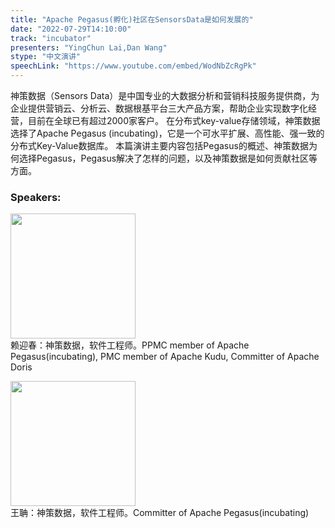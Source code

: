 ```yaml
---
title: "Apache Pegasus(孵化)社区在SensorsData是如何发展的"
date: "2022-07-29T14:10:00"
track: "incubator"
presenters: "YingChun Lai,Dan Wang"
stype: "中文演讲"
speechLink: "https://www.youtube.com/embed/WodNbZcRgPk"
---
```

神策数据（Sensors Data）是中国专业的大数据分析和营销科技服务提供商，为企业提供营销云、分析云、数据根基平台三大产品方案，帮助企业实现数字化经营，目前在全球已有超过2000家客户。
在分布式key-value存储领域，神策数据选择了Apache Pegasus (incubating)，它是一个可水平扩展、高性能、强一致的分布式Key-Value数据库。
本篇演讲主要内容包括Pegasus的概述、神策数据为何选择Pegasus，Pegasus解决了怎样的问题，以及神策数据是如何贡献社区等方面。

 ### Speakers: 
 <img src="images/speaker/1116.png" width="200" /><br>赖迎春：神策数据，软件工程师。PPMC member of Apache Pegasus(incubating), PMC member of Apache Kudu, Committer of Apache Doris


 <img src="images/speaker/1116_2.png" width="200" /><br>王聃：神策数据，软件工程师。Committer of Apache Pegasus(incubating)

 
